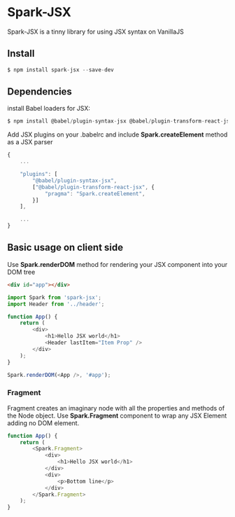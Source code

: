 # Spark-JSX
Spark-JSX is a tinny library for using JSX syntax on VanillaJS
## Install
```js
$ npm install spark-jsx --save-dev
```
## Dependencies
install Babel loaders for JSX:
```js
$ npm install @babel/plugin-syntax-jsx @babel/plugin-transform-react-jsx --save-dev
```
Add JSX plugins on your .babelrc and include <strong>Spark.createElement</strong> method as a JSX parser
```js
{
    ...

    "plugins": [
        "@babel/plugin-syntax-jsx",
        ["@babel/plugin-transform-react-jsx", { 
            "pragma": "Spark.createElement",
        }]
    ],

    ...
}
```
## Basic usage on client side
Use <strong>Spark.renderDOM</strong> method for rendering your JSX component into your DOM tree
```html
<div id="app"></div>
```
```js
import Spark from 'spark-jsx';
import Header from '../header';

function App() {
    return (
        <div>
            <h1>Hello JSX world</h1>
            <Header lastItem="Item Prop" />
        </div>
    );
}

Spark.renderDOM(<App />, '#app');
```
### Fragment
Fragment creates an imaginary node with all the properties and methods of the Node object. Use <strong>Spark.Fragment</strong> component to wrap any JSX Element adding no DOM element.
```js
function App() {
    return (
        <Spark.Fragment>
            <div>
                <h1>Hello JSX world</h1>
            </div>
            <div>
                <p>Bottom line</p>
            </div>
        </Spark.Fragment>
    );
}
```